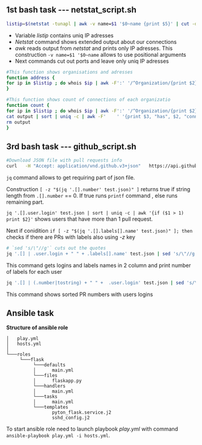 ##  1st bash task --- netstat_script.sh
```sh
listip=$(netstat -tunapl | awk -v name=$1 '$0~name {print $5}' | cut -d: -f1 | sort | uniq -c | sort | tail -n5 | grep -oP '(\d+\.){3}\d+')
```

* Variable _listip_ contains uniq IP adresses
* _Netstat_ command shows extended output about our connections
* _awk_ reads output from _netstat_ and prints only IP adresses. This construction `-v name=$1 '$0~name` allows to use positional arguments
* Next commands cut out ports and leave only uniq IP adresses 

```sh
#This function shows organisations and adresses 
function address {
for ip in $listip ; do whois $ip | awk -F':' '/^Organization/{print $2}/^Address/{print $2; print "";}' ; done
}
``` 

```sh
#This function shows count of connections of each organizatio
function count {
for ip in $listip ; do whois $ip | awk -F':' '/^Organization/{print $2}' >> output ;done
cat output | sort | uniq -c | awk -F'    ' '{print $3, "has", $2, "connections" }' 
rm output
}
```

## 3rd bash task --- github_script.sh 

```sh
#Download JSON file with pull requests info 
curl   -H "Accept: application/vnd.github.v3+json"   https://api.github.com/repos/orkestral/venom/pulls > ./test.json
```

`jq` command allows to get requiring part of json file.

Сonstruction `[ -z "$(jq '.[].number' test.json)" ]` returns true if string length from `.[].number` == 0. If true runs `printf` command , else runs remaining part.

`jq '.[].user.login' test.json | sort | uniq -c | awk '{if ($1 > 1) print $2}'` shows users that have more than 1 pull request.

Next if conidition `if [ -z "$(jq '.[].labels[].name' test.json)" ]; then` checks if there are PRs with labels also using _-z_ key

```sh
# `sed 's/\"//g'` cuts out the quotes
jq '.[] | .user.login + " " + .labels[].name' test.json | sed 's/\"//g' | sort | uniq -c | awk '{print "User", $2 , "has", $1, "PR with label"  }'
```

This command gets logins and labels names in 2 column and print number of labels for each user

```sh
jq '.[] | (.number|tostring) + " " +  .user.login' test.json | sed 's/\"//g' | sort | awk '{print "User" , $2, "with PR number" , $1}'
```
This command shows sorted PR numbers with users logins

## Ansible task 

**Structure of ansible role**

```
│   play.yml
│   hosts.yml    
│
└───roles
     └───flask
          └───defaults
          │      main.yml   
          └───files
          │      flaskapp.py
          └───handlers
          │      main.yml
          └───tasks  
          │      main.yml
          └───templates 
                 pyton_flask.service.j2
                 sshd_config.j2  

```

To start ansible role need to launch playbook _play.yml_ with command `ansible-playbook play.yml -i hosts.yml`.






